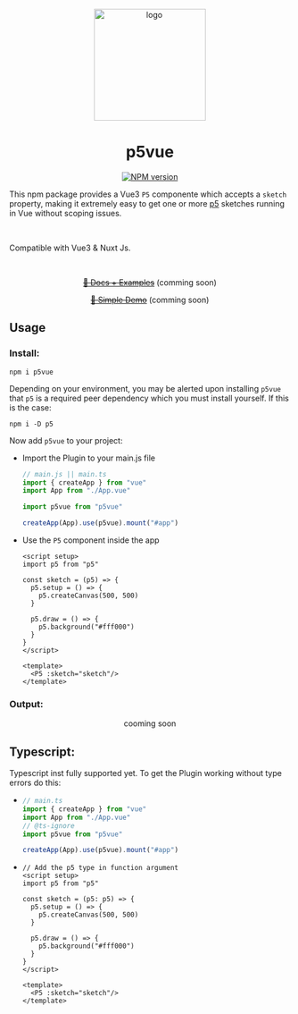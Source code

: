 <br>

<div align="center">
<img src="https://github.com/Nico-Mayer/p5vue/blob/main/public/logo.svg" alt="logo" width="200" />
</div>

<h1 align="center">p5vue</h1>

<p align="center">
<a href="https://www.npmjs.com/package/p5vue">
	<img src="https://img.shields.io/npm/v/p5vue" alt="NPM version">
</a>
</p>
<p>
	This npm package provides a  Vue3 <code>P5</code> componente which accepts a <code>sketch</code/> property, making it extremely easy to get one or more <a href="https://p5js.org/">p5</a> sketches running in Vue without scoping issues.
</p>
<br/>
<p>
Compatible with Vue3 & Nuxt Js.
</p>
<br/>

<p align="center">
	<del><a href="#" target="_blank">📘 Docs + Examples</a></del> (comming soon)
</p>

<p align="center">
	<del><a href="#" target="_blank">🌱 Simple Demo</a></del> (comming soon)
</p>

## Usage

### Install:

```fish
npm i p5vue
```

<p>
Depending on your environment, you may be alerted upon installing <code>p5vue</code> that <code>p5</code> is a required peer dependency which you must install yourself.
If this is the case:
</p>

```fish
npm i -D p5
```

Now add `p5vue` to your project:

- Import the Plugin to your main.js file

  ```javascript
  // main.js || main.ts
  import { createApp } from "vue"
  import App from "./App.vue"

  import p5vue from "p5vue"

  createApp(App).use(p5vue).mount("#app")
  ```

- Use the <code>P5</code> component inside the app

  ```vue
  <script setup>
  import p5 from "p5"

  const sketch = (p5) => {
    p5.setup = () => {
      p5.createCanvas(500, 500)
    }

    p5.draw = () => {
      p5.background("#fff000")
    }
  }
  </script>

  <template>
  	<P5 :sketch="sketch"/>
  </template>
  ```

### Output:

<div align="center">
	cooming soon
</div>

## Typescript:

Typescript inst fully supported yet.
To get the Plugin working without type errors do this:

- ```typescript
  // main.ts
  import { createApp } from "vue"
  import App from "./App.vue"
  // @ts-ignore
  import p5vue from "p5vue"

  createApp(App).use(p5vue).mount("#app")
  ```

- ```vue
  // Add the p5 type in function argument
  <script setup>
  import p5 from "p5"

  const sketch = (p5: p5) => {
    p5.setup = () => {
      p5.createCanvas(500, 500)
    }

    p5.draw = () => {
      p5.background("#fff000")
    }
  }
  </script>

  <template>
  	<P5 :sketch="sketch"/>
  </template>
  ```

